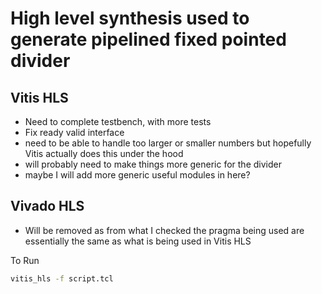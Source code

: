 # High level synthesis used to generate pipelined fixed pointed divider
## Vitis HLS
- Need to complete testbench, with more tests
- Fix ready valid interface
- need to be able to handle too larger or smaller numbers but hopefully Vitis actually does this under the hood
- will probably need to make things more generic for the divider
- maybe I will add more generic useful modules in here?

## Vivado HLS
- Will be removed as from what I checked the pragma being used are essentially the same as what is being used in Vitis HLS

To Run

```bash
vitis_hls -f script.tcl
```